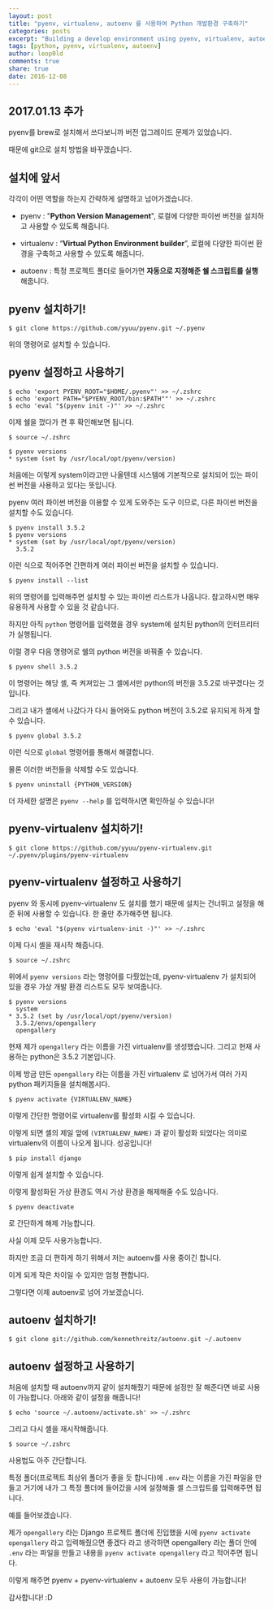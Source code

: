```yaml
---
layout: post
title: "pyenv, virtualenv, autoenv 를 사용하여 Python 개발환경 구축하기"
categories: posts
excerpt: "Building a develop environment using pyenv, virtualenv, autoenv"
tags: [python, pyenv, virtualenv, autoenv]
author: leop0ld
comments: true
share: true
date: 2016-12-08
---
```


## 2017.01.13 추가

pyenv를 brew로 설치해서 쓰다보니까 버전 업그레이드 문제가 있었습니다.

때문에 git으로 설치 방법을 바꾸겠습니다.

## 설치에 앞서

각각이 어떤 역할을 하는지 간략하게 설명하고 넘어가겠습니다.

- pyenv : "**Python Version Management**", 로컬에 다양한 파이썬 버전을 설치하고 사용할 수 있도록 해줍니다.

- virtualenv : “**Virtual Python Environment builder**”, 로컬에 다양한 파이썬 환경을 구축하고 사용할 수 있도록 해줍니다.

- autoenv : 특정 프로젝트 폴더로 들어가면 **자동으로 지정해준 쉘 스크립트를 실행**해줍니다.

## pyenv 설치하기!

```shell
$ git clone https://github.com/yyuu/pyenv.git ~/.pyenv
```

위의 명령어로 설치할 수 있습니다.

## pyenv 설정하고 사용하기

```shell
$ echo 'export PYENV_ROOT="$HOME/.pyenv"' >> ~/.zshrc
$ echo 'export PATH="$PYENV_ROOT/bin:$PATH""' >> ~/.zshrc
$ echo 'eval "$(pyenv init -)"' >> ~/.zshrc
```

이제 쉘을 껐다가 켠 후 확인해보면 됩니다.

```shell
$ source ~/.zshrc
```

```shell
$ pyenv versions
* system (set by /usr/local/opt/pyenv/version)
```

처음에는 이렇게 system이라고만 나올텐데 시스템에 기본적으로 설치되어 있는 파이썬 버전을 사용하고 있다는 뜻입니다.

pyenv 여러 파이썬 버전을 이용할 수 있게 도와주는 도구 이므로, 다른 파이썬 버전을 설치할 수도 있습니다.

```shell
$ pyenv install 3.5.2
$ pyenv versions
* system (set by /usr/local/opt/pyenv/version)
  3.5.2
```

이런 식으로 적어주면 간편하게 여러 파이썬 버전을 설치할 수 있습니다.

```shell
$ pyenv install --list
```

위의 명령어를 입력해주면 설치할 수 있는 파이썬 리스트가 나옵니다. 참고하시면 매우 유용하게 사용할 수 있을 것 같습니다.

하지만 아직 `python` 명령어를 입력했을 경우 system에 설치된 python의 인터프리터가 실행됩니다.

이럴 경우 다음 명령어로 쉘의 python 버전을 바꿔줄 수 있습니다.

```shell
$ pyenv shell 3.5.2
```

이 명령어는 해당 셸, 즉 켜져있는 그 셸에서만 python의 버전을 3.5.2로 바꾸겠다는 것입니다.

그리고 내가 셸에서 나갔다가 다시 들어와도 python 버전이 3.5.2로 유지되게 하게 할 수 있습니다.

```shell
$ pyenv global 3.5.2
```

이런 식으로 `global` 명령어를 통해서 해결합니다.

물론 이러한 버전들을 삭제할 수도 있습니다.

```shell
$ pyenv uninstall {PYTHON_VERSION}
```

더 자세한 설명은 `pyenv --help` 를 입력하시면 확인하실 수 있습니다!

## pyenv-virtualenv 설치하기!

```shell
$ git clone https://github.com/yyuu/pyenv-virtualenv.git ~/.pyenv/plugins/pyenv-virtualenv
```

## pyenv-virtualenv 설정하고 사용하기

pyenv 와 동시에 pyenv-virtualenv 도 설치를 했기 때문에 설치는 건너뛰고 설정을 해준 뒤에 사용할 수 있습니다.
한 줄만 추가해주면 됩니다.

```shell
$ echo 'eval "$(pyenv virtualenv-init -)"' >> ~/.zshrc
```

이제 다시 셸을 재시작 해줍니다.

```shell
$ source ~/.zshrc
```

위에서 `pyenv versions` 라는 명령어를 다뤘었는데, pyenv-virtualenv 가 설치되어 있을 경우 가상 개발 환경 리스트도 모두 보여줍니다.

```shell
$ pyenv versions
  system
* 3.5.2 (set by /usr/local/opt/pyenv/version)
  3.5.2/envs/opengallery
  opengallery
```

현재 제가 `opengallery` 라는 이름을 가진 virtualenv를 생성했습니다. 그리고 현재 사용하는 python은 3.5.2 기본입니다.

이제 방금 만든 `opengallery` 라는 이름을 가진 virtualenv 로 넘어가서 여러 가지 python 패키지들을 설치해봅시다.

```shell
$ pyenv activate {VIRTUALENV_NAME}
```

이렇게 간단한 명령어로 virtualenv를 활성화 시킬 수 있습니다.

이렇게 되면 셸의 제일 앞에 `(VIRTUALENV_NAME)` 과 같이 활성화 되었다는 의미로 virtualenv의 이름이 나오게 됩니다. 성공입니다!

```shell
$ pip install django
```

이렇게 쉽게 설치할 수 있습니다.

이렇게 활성화된 가상 환경도 역시 가상 환경을 해제해줄 수도 있습니다.

```shell
$ pyenv deactivate
```

로 간단하게 해제 가능합니다.

사실 이제 모두 사용가능합니다.

하지만 조금 더 편하게 하기 위해서 저는 autoenv를 사용 중이긴 합니다.

이게 되게 작은 차이일 수 있지만 엄청 편합니다.

그렇다면 이제 autoenv로 넘어 가보겠습니다.

## autoenv 설치하기!

```shell
$ git clone git://github.com/kennethreitz/autoenv.git ~/.autoenv
```

## autoenv 설정하고 사용하기

처음에 설치할 때 autoenv까지 같이 설치해줬기 때문에 설정만 잘 해준다면 바로 사용이 가능합니다.
아래와 같이 설정을 해줍니다!

```shell
$ echo 'source ~/.autoenv/activate.sh' >> ~/.zshrc
```

그리고 다시 셸을 재시작해줍니다.

```shell
$ source ~/.zshrc
```

사용법도 아주 간단합니다.

특정 폴더(프로젝트 최상위 폴더가 좋을 듯 합니다)에 `.env` 라는 이름을 가진 파일을 만들고 거기에 내가 그 특정 폴더에 들어갔을 시에 설정해줄 셸 스크립트를 입력해주면 됩니다.

예를 들어보겠습니다.

제가 `opengallery` 라는 Django 프로젝트 폴더에 진입했을 시에 `pyenv activate opengallery` 라고 입력해줬으면 좋겠다 라고 생각하면 opengallery 라는 폴더 안에 `.env` 라는 파일을 만들고 내용을 `pyenv activate opengallery` 라고 적어주면 됩니다.

이렇게 해주면 pyenv + pyenv-virtualenv + autoenv 모두 사용이 가능합니다!

감사합니다! :D